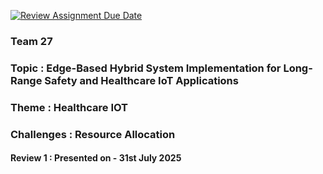 [![Review Assignment Due Date](https://classroom.github.com/assets/deadline-readme-button-22041afd0340ce965d47ae6ef1cefeee28c7c493a6346c4f15d667ab976d596c.svg)](https://classroom.github.com/a/WzUeh8r0)

###                                  Team 27 
###  Topic : Edge-Based Hybrid System Implementation for Long-Range Safety and Healthcare IoT Applications
### Theme : Healthcare IOT 
### Challenges : Resource Allocation 


#### Review 1 : Presented on - 31st July 2025  
